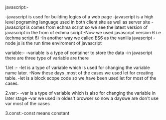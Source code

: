 javascript:-

-javascript is used for building logics of a web page 
-javascript is a high level pograming language used in both client site as well as server  site
-javascript is comes from echma script so we see the latest version of javascript in the from of echma script
-Now we used javascript version 6 i.e (echma script 6)
-In another way we called ES6 as the vanilla javascript
-node js is the run time enviroment of javascript

variable:-
-variable is a type of container to store the data
-in javascript there are three type of variable are there

1.let :-
-let is a type of variable which is used for changing the variable name later.
-Now these days ,most of the cases we used let for creating table.
-let is a block scope code so we have been used let for most of the cases.


2.var:-
-var is a type of variable which is also for changing the variable in later stage
-var we used in oldes't browser so now a dayswe are don't use var most of the cases 

3.const:-const means constant